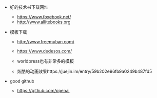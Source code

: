 - 好的技术书下载网址
  - https://www.foxebook.net/
  - http://www.allitebooks.org

- 模板下载
  - http://www.freemuban.com/
  - https://www.dedesos.com/
  - worldpress也有非常多的模板
  
  - 炫酷的动画效果https://juejin.im/entry/59b202e96fb9a0249b487fd5
  
- good github
  - https://github.com/openai